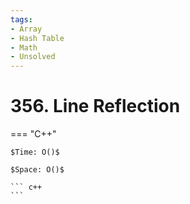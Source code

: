 ```yaml
---
tags:
- Array
- Hash Table
- Math
- Unsolved
---
```



# 356. Line Reflection

=== "C++"

    $Time: O()$

    $Space: O()$

    ``` c++
    ```